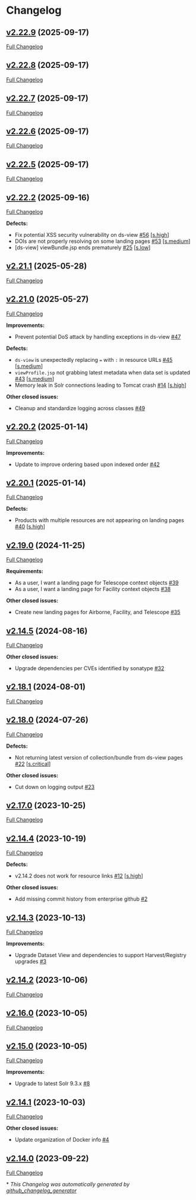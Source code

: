# Changelog

## [v2.22.9](https://github.com/NASA-PDS/ds-view/tree/v2.22.9) (2025-09-17)

[Full Changelog](https://github.com/NASA-PDS/ds-view/compare/v2.22.8...v2.22.9)

## [v2.22.8](https://github.com/NASA-PDS/ds-view/tree/v2.22.8) (2025-09-17)

[Full Changelog](https://github.com/NASA-PDS/ds-view/compare/v2.22.7...v2.22.8)

## [v2.22.7](https://github.com/NASA-PDS/ds-view/tree/v2.22.7) (2025-09-17)

[Full Changelog](https://github.com/NASA-PDS/ds-view/compare/v2.22.6...v2.22.7)

## [v2.22.6](https://github.com/NASA-PDS/ds-view/tree/v2.22.6) (2025-09-17)

[Full Changelog](https://github.com/NASA-PDS/ds-view/compare/v2.22.5...v2.22.6)

## [v2.22.5](https://github.com/NASA-PDS/ds-view/tree/v2.22.5) (2025-09-17)

[Full Changelog](https://github.com/NASA-PDS/ds-view/compare/v2.22.2...v2.22.5)

## [v2.22.2](https://github.com/NASA-PDS/ds-view/tree/v2.22.2) (2025-09-16)

[Full Changelog](https://github.com/NASA-PDS/ds-view/compare/v2.21.1...v2.22.2)

**Defects:**

- Fix potential XSS security vulnerability on ds-view [\#56](https://github.com/NASA-PDS/ds-view/issues/56) [[s.high](https://github.com/NASA-PDS/ds-view/labels/s.high)]
- DOIs are not properly resolving on some landing pages [\#53](https://github.com/NASA-PDS/ds-view/issues/53) [[s.medium](https://github.com/NASA-PDS/ds-view/labels/s.medium)]
- \[ds-view\]  viewBundle.jsp ends prematurely [\#25](https://github.com/NASA-PDS/ds-view/issues/25) [[s.low](https://github.com/NASA-PDS/ds-view/labels/s.low)]

## [v2.21.1](https://github.com/NASA-PDS/ds-view/tree/v2.21.1) (2025-05-28)

[Full Changelog](https://github.com/NASA-PDS/ds-view/compare/v2.21.0...v2.21.1)

## [v2.21.0](https://github.com/NASA-PDS/ds-view/tree/v2.21.0) (2025-05-27)

[Full Changelog](https://github.com/NASA-PDS/ds-view/compare/v2.20.2...v2.21.0)

**Improvements:**

- Prevent potential DoS attack by handling exceptions in ds-view [\#47](https://github.com/NASA-PDS/ds-view/issues/47)

**Defects:**

- `ds-view` is unexpectedly replacing `=` with `:` in resource URLs [\#45](https://github.com/NASA-PDS/ds-view/issues/45) [[s.medium](https://github.com/NASA-PDS/ds-view/labels/s.medium)]
- `viewProfile.jsp` not grabbing latest metadata when data set is updated [\#43](https://github.com/NASA-PDS/ds-view/issues/43) [[s.medium](https://github.com/NASA-PDS/ds-view/labels/s.medium)]
- Memory leak in Solr connections leading to Tomcat crash [\#14](https://github.com/NASA-PDS/ds-view/issues/14) [[s.high](https://github.com/NASA-PDS/ds-view/labels/s.high)]

**Other closed issues:**

- Cleanup and standardize logging across classes [\#49](https://github.com/NASA-PDS/ds-view/issues/49)

## [v2.20.2](https://github.com/NASA-PDS/ds-view/tree/v2.20.2) (2025-01-14)

[Full Changelog](https://github.com/NASA-PDS/ds-view/compare/v2.20.1...v2.20.2)

**Improvements:**

- Update to improve ordering based upon indexed order [\#42](https://github.com/NASA-PDS/ds-view/issues/42)

## [v2.20.1](https://github.com/NASA-PDS/ds-view/tree/v2.20.1) (2025-01-14)

[Full Changelog](https://github.com/NASA-PDS/ds-view/compare/v2.19.0...v2.20.1)

**Defects:**

- Products with multiple resources are not appearing on landing pages [\#40](https://github.com/NASA-PDS/ds-view/issues/40) [[s.high](https://github.com/NASA-PDS/ds-view/labels/s.high)]

## [v2.19.0](https://github.com/NASA-PDS/ds-view/tree/v2.19.0) (2024-11-25)

[Full Changelog](https://github.com/NASA-PDS/ds-view/compare/v2.14.5...v2.19.0)

**Requirements:**

- As a user, I want a landing page for Telescope context objects [\#39](https://github.com/NASA-PDS/ds-view/issues/39)
- As a user, I want a landing page for Facility context objects [\#38](https://github.com/NASA-PDS/ds-view/issues/38)

**Other closed issues:**

- Create new landing pages for Airborne, Facility, and Telescope [\#35](https://github.com/NASA-PDS/ds-view/issues/35)

## [v2.14.5](https://github.com/NASA-PDS/ds-view/tree/v2.14.5) (2024-08-16)

[Full Changelog](https://github.com/NASA-PDS/ds-view/compare/v2.18.1...v2.14.5)

**Other closed issues:**

- Upgrade dependencies per CVEs identified by sonatype [\#32](https://github.com/NASA-PDS/ds-view/issues/32)

## [v2.18.1](https://github.com/NASA-PDS/ds-view/tree/v2.18.1) (2024-08-01)

[Full Changelog](https://github.com/NASA-PDS/ds-view/compare/v2.18.0...v2.18.1)

## [v2.18.0](https://github.com/NASA-PDS/ds-view/tree/v2.18.0) (2024-07-26)

[Full Changelog](https://github.com/NASA-PDS/ds-view/compare/v2.17.0...v2.18.0)

**Defects:**

- Not returning latest version of collection/bundle from ds-view pages [\#22](https://github.com/NASA-PDS/ds-view/issues/22) [[s.critical](https://github.com/NASA-PDS/ds-view/labels/s.critical)]

**Other closed issues:**

- Cut down on logging output [\#23](https://github.com/NASA-PDS/ds-view/issues/23)

## [v2.17.0](https://github.com/NASA-PDS/ds-view/tree/v2.17.0) (2023-10-25)

[Full Changelog](https://github.com/NASA-PDS/ds-view/compare/v2.14.4...v2.17.0)

## [v2.14.4](https://github.com/NASA-PDS/ds-view/tree/v2.14.4) (2023-10-19)

[Full Changelog](https://github.com/NASA-PDS/ds-view/compare/v2.14.3...v2.14.4)

**Defects:**

- v2.14.2 does not work for resource links [\#12](https://github.com/NASA-PDS/ds-view/issues/12) [[s.high](https://github.com/NASA-PDS/ds-view/labels/s.high)]

**Other closed issues:**

- Add missing commit history from enterprise github [\#2](https://github.com/NASA-PDS/ds-view/issues/2)

## [v2.14.3](https://github.com/NASA-PDS/ds-view/tree/v2.14.3) (2023-10-13)

[Full Changelog](https://github.com/NASA-PDS/ds-view/compare/v2.14.2...v2.14.3)

**Improvements:**

- Upgrade Dataset View and dependencies to support Harvest/Registry upgrades [\#3](https://github.com/NASA-PDS/ds-view/issues/3)

## [v2.14.2](https://github.com/NASA-PDS/ds-view/tree/v2.14.2) (2023-10-06)

[Full Changelog](https://github.com/NASA-PDS/ds-view/compare/v2.16.0...v2.14.2)

## [v2.16.0](https://github.com/NASA-PDS/ds-view/tree/v2.16.0) (2023-10-05)

[Full Changelog](https://github.com/NASA-PDS/ds-view/compare/v2.15.0...v2.16.0)

## [v2.15.0](https://github.com/NASA-PDS/ds-view/tree/v2.15.0) (2023-10-05)

[Full Changelog](https://github.com/NASA-PDS/ds-view/compare/v2.14.1...v2.15.0)

**Improvements:**

- Upgrade to latest Solr 9.3.x [\#8](https://github.com/NASA-PDS/ds-view/issues/8)

## [v2.14.1](https://github.com/NASA-PDS/ds-view/tree/v2.14.1) (2023-10-03)

[Full Changelog](https://github.com/NASA-PDS/ds-view/compare/v2.14.0...v2.14.1)

**Other closed issues:**

- Update organization of Docker info [\#4](https://github.com/NASA-PDS/ds-view/issues/4)

## [v2.14.0](https://github.com/NASA-PDS/ds-view/tree/v2.14.0) (2023-09-22)

[Full Changelog](https://github.com/NASA-PDS/ds-view/compare/2d81da52f6c9093e043202a898640c1d1a9c1e4c...v2.14.0)



\* *This Changelog was automatically generated by [github_changelog_generator](https://github.com/github-changelog-generator/github-changelog-generator)*
